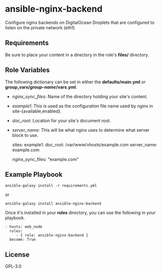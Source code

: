 ansible-nginx-backend
=========
Configure nginx backends on DigitalOcean Droplets that are configured to listen on the private network (eth1)

Requirements
------------
Be sure to place your content in a directory in the role's **files/** directory.

Role Variables
--------------
The following dictionary can be set in either the **defaults/main.yml** or **group_vars/*group-name*/vars.yml**.

* *nginx_sync_files*: Name of the directory holding your site's content.
* *example1*: This is used as the configuration file name used by nginx in site-{available,enabled}.
* *doc_root*: Location for your site's document root.
* *server_name*: This will be what nginx uses to determine what server block to use.


    sites:
      example1:
        doc_root: /var/www/vhosts/example.com
        server_name: example.com

    nginx_sync_files: "example.com"


Example Playbook
----------------

    ansible-galaxy install -r requirements.yml

or

    ansible-galaxy install ansible-nginx-backend

Once it's installed in your **roles** directory, you can use the following in your playbook.

    - hosts: web_node
      roles:
         - { role: ansible-nginx-backend }
      become: True

License
-------

GPL-3.0
